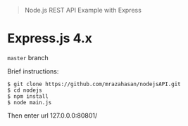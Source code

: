 > Node.js REST API Example with Express

# Express.js 4.x

`master` branch

Brief instructions:

```
$ git clone https://github.com/mrazahasan/nodejsAPI.git
$ cd nodejs
$ npm install
$ node main.js
```

Then enter url 127.0.0.0:80801/
